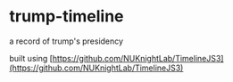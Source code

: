 # trump-timeline

a record of trump's presidency

built using [https://github.com/NUKnightLab/TimelineJS3](https://github.com/NUKnightLab/TimelineJS3)
